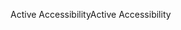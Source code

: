 <span data-ttu-id="d134f-101">Active Accessibility</span><span class="sxs-lookup"><span data-stu-id="d134f-101">Active Accessibility</span></span>